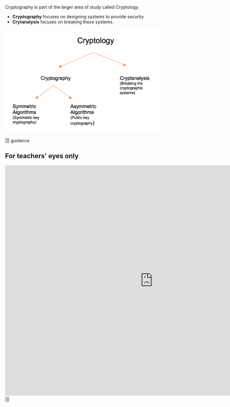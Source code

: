 
Cryptography is part of the larger area of study called Cryptology. 

- **Cryptography** focuses on designing systems to provide security
- **Crytanalysis** focuses on breaking these systems.

![](.guides/img/cryptology.png) 

||| guidance
## For teachers' eyes only

<iframe src="https://docs.google.com/presentation/d/1BgU58gRSfgt3XGOGgwTATh14-7C-VmSsw10bYKvCLto/embed?start=false&loop=false&delayms=3000" frameborder="0" width="960" height="749" allowfullscreen="true" mozallowfullscreen="true" webkitallowfullscreen="true"></iframe>
|||